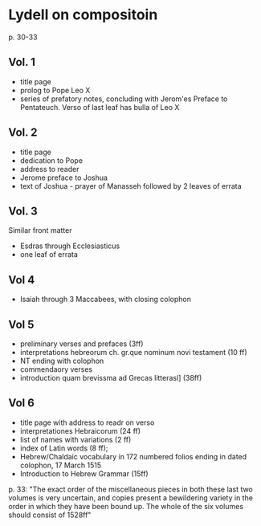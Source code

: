 
# Lydell on compositoin

p. 30-33

## Vol. 1
- title page
- prolog to Pope Leo X
- series of prefatory notes, concluding with Jerom'es Preface to Pentateuch. Verso of last leaf has bulla of Leo X

## Vol. 2

- title page
- dedication to Pope
- address to reader
- Jerome preface to Joshua
- text of Joshua - prayer of Manasseh followed by 2 leaves of errata

## Vol. 3

Similar front matter

- Esdras through Ecclesiasticus
- one leaf of errata


## Vol 4

- Isaiah through 3 Maccabees, with closing colophon


## Vol 5


- preliminary verses and prefaces (3ff)
- interpretations hebreorum ch. gr.que nominum novi testament (10 ff)
- NT ending with colophon
- commendaory verses
- introduction quam brevissma ad Grecas litterasl] (38ff)


## Vol 6

- title page with address to readr on verso
- interpretationes Hebraicorum (24 ff)
- list of names with variations (2 ff)
- index of Latin words (8 ff);
- Hebrew/Chaldaic vocabulary in 172 numbered folios ending in dated colophon, 17 March 1515
- Introduction to Hebrew Grammar (15ff)


p. 33: "The exact order of the miscellaneous pieces in both these last two volumes is very uncertain, and copies present a bewildering variety in the order in which they have been bound up. The whole of the six volumes should consist of 1528ff"